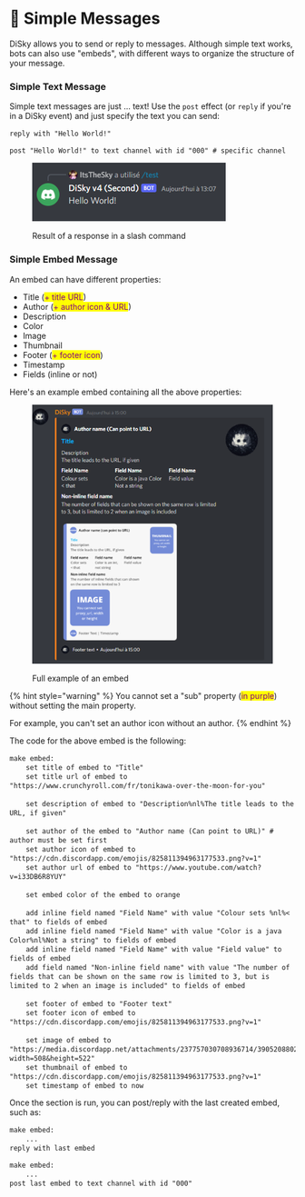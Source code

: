 # 💬 Simple Messages

DiSky allows you to send or reply to messages. Although simple text works, bots can also use "embeds", with different ways to organize the structure of your message.

### Simple Text Message

Simple text messages are just ... text! Use the `post` effect (or `reply` if you're in a DiSky event) and just specify the text you can send:

```applescript
reply with "Hello World!"
```

```applescript
post "Hello World!" to text channel with id "000" # specific channel
```

<figure><img src="../.gitbook/assets/image (8).png" alt=""><figcaption><p>Result of a response in a slash command</p></figcaption></figure>

### Simple Embed Message

An embed can have different properties:

* Title (<mark style="color:purple;">+ title URL</mark>)
* Author (<mark style="color:purple;">+ author icon & URL</mark>)
* Description
* Color
* Image
* Thumbnail
* Footer (<mark style="color:purple;">+ footer icon</mark>)
* Timestamp
* Fields (inline or not)

Here's an example embed containing all the above properties:

<figure><img src="../.gitbook/assets/image (3).png" alt=""><figcaption><p>Full example of an embed</p></figcaption></figure>

{% hint style="warning" %}
You cannot set a "sub" property (<mark style="color:purple;">in purple</mark>) without setting the main property.

For example, you can't set an author icon without an author.
{% endhint %}

The code for the above embed is the following:

```applescript
make embed:
    set title of embed to "Title"
    set title url of embed to "https://www.crunchyroll.com/fr/tonikawa-over-the-moon-for-you"
    
    set description of embed to "Description%nl%The title leads to the URL, if given"
    
    set author of the embed to "Author name (Can point to URL)" # author must be set first
    set author icon of embed to "https://cdn.discordapp.com/emojis/825811394963177533.png?v=1"
    set author url of embed to "https://www.youtube.com/watch?v=i33DB6R8YUY"
    
    set embed color of the embed to orange
    
    add inline field named "Field Name" with value "Colour sets %nl%< that" to fields of embed
    add inline field named "Field Name" with value "Color is a java Color%nl%Not a string" to fields of embed
    add inline field named "Field Name" with value "Field value" to fields of embed
    add field named "Non-inline field name" with value "The number of fields that can be shown on the same row is limited to 3, but is limited to 2 when an image is included" to fields of embed
    
    set footer of embed to "Footer text"
    set footer icon of embed to "https://cdn.discordapp.com/emojis/825811394963177533.png?v=1"
    
    set image of embed to "https://media.discordapp.net/attachments/237757030708936714/390520880242884608/8xAac.png?width=508&height=522"
    set thumbnail of embed to "https://cdn.discordapp.com/emojis/825811394963177533.png?v=1"
    set timestamp of embed to now
```

Once the section is run, you can post/reply with the last created embed, such as:

```applescript
make embed:
    ...
reply with last embed
```

```applescript
make embed:
    ...
post last embed to text channel with id "000"
```
